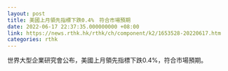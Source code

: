 ```yaml
---
layout: post
title: 美國上月領先指標下跌0.4%　符合市場預期
date: 2022-06-17 22:37:35.000000000 +08:00
link: https://news.rthk.hk/rthk/ch/component/k2/1653528-20220617.htm
categories: rthk
---
```


世界大型企業研究會公布，美國上月領先指標下跌0.4%，符合市場預期。
